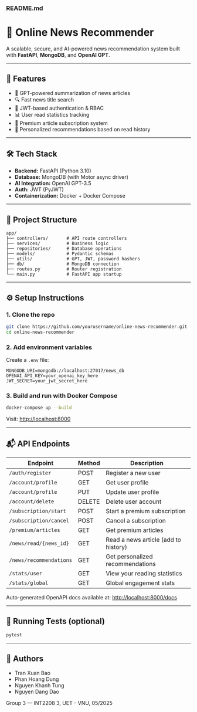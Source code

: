 ### README.md

# 📰 Online News Recommender

A scalable, secure, and AI-powered news recommendation system built with **FastAPI**, **MongoDB**, and **OpenAI GPT**.

---

## 🚀 Features

- 🧠 GPT-powered summarization of news articles
- 🔍 Fast news title search
- 🔐 JWT-based authentication & RBAC
- 📊 User read statistics tracking
- 💎 Premium article subscription system
- 🔁 Personalized recommendations based on read history

---

## 🛠 Tech Stack

- **Backend:** FastAPI (Python 3.10)
- **Database:** MongoDB (with Motor async driver)
- **AI Integration:** OpenAI GPT-3.5
- **Auth:** JWT (PyJWT)
- **Containerization:** Docker + Docker Compose

---

## 📁 Project Structure

```
app/
├── controllers/       # API route controllers
├── services/          # Business logic
├── repositories/      # Database operations
├── models/            # Pydantic schemas
├── utils/             # GPT, JWT, password hashers
├── db/                # MongoDB connection
├── routes.py          # Router registration
└── main.py            # FastAPI app startup
```

---

## ⚙️ Setup Instructions

### 1. Clone the repo
```bash
git clone https://github.com/yourusername/online-news-recommender.git
cd online-news-recommender
```

### 2. Add environment variables
Create a `.env` file:
```env
MONGODB_URI=mongodb://localhost:27017/news_db
OPENAI_API_KEY=your_openai_key_here
JWT_SECRET=your_jwt_secret_here
```

### 3. Build and run with Docker Compose
```bash
docker-compose up --build
```
Visit: [http://localhost:8000](http://localhost:8000)

---

## 📬 API Endpoints

| Endpoint                  | Method | Description                          |
|--------------------------|--------|--------------------------------------|
| `/auth/register`         | POST   | Register a new user                  |
| `/account/profile`       | GET    | Get user profile                     |
| `/account/profile`       | PUT    | Update user profile                  |
| `/account/delete`        | DELETE | Delete user account                  |
| `/subscription/start`    | POST   | Start a premium subscription         |
| `/subscription/cancel`   | POST   | Cancel a subscription                |
| `/premium/articles`      | GET    | Get premium articles                 |
| `/news/read/{news_id}`   | GET    | Read a news article (add to history) |
| `/news/recommendations`  | GET    | Get personalized recommendations     |
| `/stats/user`            | GET    | View your reading statistics         |
| `/stats/global`          | GET    | Global engagement stats              |

Auto-generated OpenAPI docs available at: [http://localhost:8000/docs](http://localhost:8000/docs)

---

## 🧪 Running Tests (optional)
```bash
pytest
```

---

## 👥 Authors
- Tran Xuan Bao
- Phan Hoang Dung
- Nguyen Khanh Tung
- Nguyen Dang Dao

Group 3 — INT2208 3, UET - VNU, 05/2025
